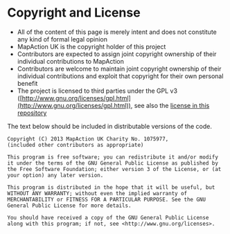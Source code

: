 # Copyright and License     

- All of the content of this page is merely intent and does not constitute any kind of formal legal opinion
- MapAction UK is the copyright holder of this project
- Contributors are expected to assign joint copyright ownership of their individual contributions to MapAction
- Contributors are welcome to maintain joint copyright ownership of their individual contributions and exploit that copyright for their own personal benefit
- The project is licensed to third parties under the GPL v3 ([http://www.gnu.org/licenses/gpl.html](http://www.gnu.org/licenses/gpl.html)), see also the [license in this repository ](https://github.com/mapaction/RAMP-QGIS/blob/master/LICENSE.md)

The text below should be included in distributable versions of the code.

    Copyright (C) 2013 MapAction UK Charity No. 1075977, 
    (included other contributors as appropriate)
    
    This program is free software; you can redistribute it and/or modify it under the terms of the GNU General Public License as published by the Free Software Foundation; either version 3 of the License, or (at your option) any later version.
    
    This program is distributed in the hope that it will be useful, but WITHOUT ANY WARRANTY; without even the implied warranty of MERCHANTABILITY or FITNESS FOR A PARTICULAR PURPOSE. See the GNU General Public License for more details.
    
    You should have received a copy of the GNU General Public License along with this program; if not, see <http://www.gnu.org/licenses>.
    
